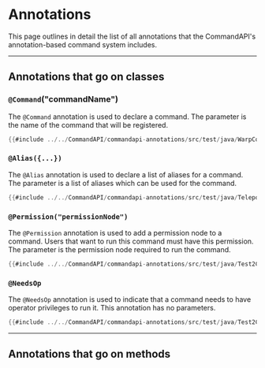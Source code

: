 # Annotations

This page outlines in detail the list of all annotations that the CommandAPI's annotation-based command system includes.

---

## Annotations that go on classes

### `@Command`("commandName")

The `@Command` annotation is used to declare a command. The parameter is the name of the command that will be registered.

```java
{{#include ../../CommandAPI/commandapi-annotations/src/test/java/WarpCommand.java:warps_command}}
```

### `@Alias({...})`

The `@Alias` annotation is used to declare a list of aliases for a command. The parameter is a list of aliases which can be used for the command.

```java
{{#include ../../CommandAPI/commandapi-annotations/src/test/java/TeleportCommand.java:teleport_command}}
```

### `@Permission("permissionNode")`

The `@Permission` annotation is used to add a permission node to a command. Users that want to run this command must have this permission. The parameter is the permission node required to run the command.

```java
{{#include ../../CommandAPI/commandapi-annotations/src/test/java/Test2Command.java:teleport_command_perms}}
```

### `@NeedsOp`

The `@NeedsOp` annotation is used to indicate that a command needs to have operator privileges to run it. This annotation has no parameters.

```java
{{#include ../../CommandAPI/commandapi-annotations/src/test/java/Test2Command.java:teleport_command_needsop}}
```



-----

## Annotations that go on methods

